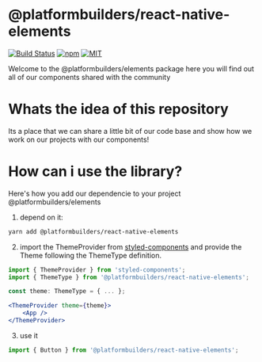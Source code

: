 # @platformbuilders/react-native-elements

[![Build Status][check-badge]][workflows]
[![npm][npm-badge]][npm]
[![MIT][license-badge]][license]

[npm-badge]: https://img.shields.io/npm/v/@platformbuilders/react-native-elements.svg
[npm]: https://www.npmjs.com/package/@platformbuilders/react-native-elements
[license-badge]: https://img.shields.io/dub/l/vibe-d.svg
[license]: https://raw.githubusercontent.com/platformbuilders/react-native-elements/master/LICENSE.md
[workflows]: https://github.com/platformbuilders/react-native-elements/actions
[check-badge]: https://github.com/platformbuilders/react-native-elements/workflows/check/badge.svg

Welcome to the @platformbuilders/elements package here you will find out all of our components shared with the community

# Whats the idea of this repository

Its a place that we can share a little bit of our code base and show how we work on our projects with our components!

# How can i use the library?

Here's how you add our dependencie to your project @platformbuilders/elements

1. depend on it:

```bash
yarn add @platformbuilders/react-native-elements
```

2. import the ThemeProvider from [styled-components](https://styled-components.com/docs/advanced) and provide the Theme following the ThemeType definition.

```jsx
import { ThemeProvider } from 'styled-components';
import { ThemeType } from '@platformbuilders/react-native-elements';

const theme: ThemeType = { ... };

<ThemeProvider theme={theme}>
    <App />
</ThemeProvider>
```

3. use it

```jsx
import { Button } from '@platformbuilders/react-native-elements';
```
